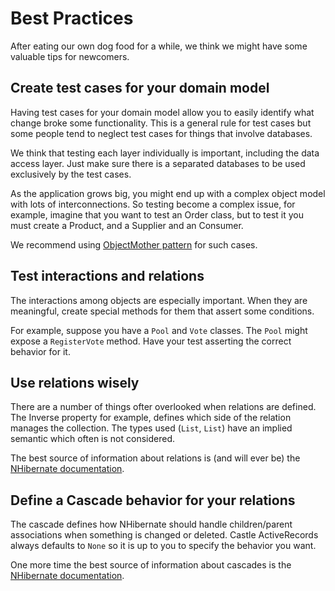 # Best Practices

After eating our own dog food for a while, we think we might have some valuable tips for newcomers.

## Create test cases for your domain model

Having test cases for your domain model allow you to easily identify what change broke some functionality. This is a general rule for test cases but some people tend to neglect test cases for things that involve databases.

We think that testing each layer individually is important, including the data access layer. Just make sure there is a separated databases to be used exclusively by the test cases.

As the application grows big, you might end up with a complex object model with lots of interconnections. So testing become a complex issue, for example, imagine that you want to test an Order class, but to test it you must create a Product, and a Supplier and an Consumer.

We recommend using [ObjectMother pattern](http://martinfowler.com/bliki/ObjectMother.html) for such cases.

## Test interactions and relations

The interactions among objects are especially important. When they are meaningful, create special methods for them that assert some conditions.

For example, suppose you have a `Pool` and `Vote` classes. The `Pool` might expose a `RegisterVote` method. Have your test asserting the correct behavior for it.

## Use relations wisely

There are a number of things ofter overlooked when relations are defined. The Inverse property for example, defines which side of the relation manages the collection. The types used (`List`, `List`) have an implied semantic which often is not considered.

The best source of information about relations is (and will ever be) the [NHibernate documentation](http://nhforge.org/doc/nh/en/index.html).

## Define a Cascade behavior for your relations

The cascade defines how NHibernate should handle children/parent associations when something is changed or deleted. Castle ActiveRecords always defaults to `None` so it is up to you to specify the behavior you want.

One more time the best source of information about cascades is the [NHibernate documentation](http://nhforge.org/doc/nh/en/index.html).